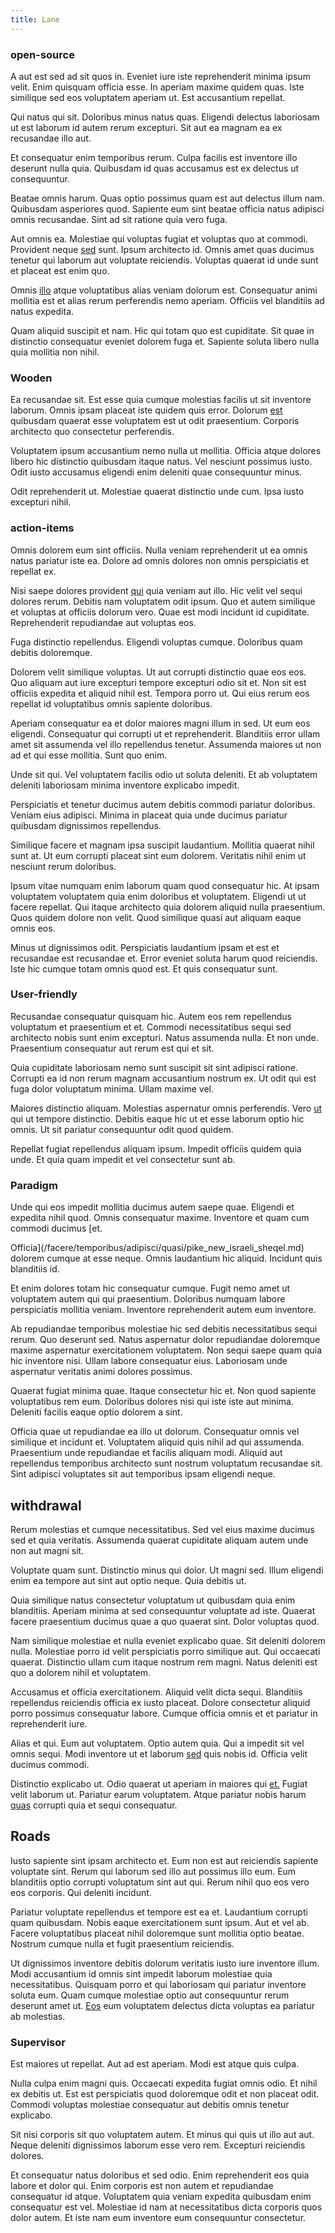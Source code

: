 ```yaml
---
title: Lane
---
```


### open-source

A aut est sed ad sit quos in. Eveniet iure iste reprehenderit minima ipsum velit. Enim quisquam officia esse. In aperiam maxime quidem quas. Iste similique sed eos voluptatem aperiam ut. Est accusantium repellat.

Qui natus qui sit. Doloribus minus natus quas. Eligendi delectus laboriosam ut est laborum id autem rerum excepturi. Sit aut ea magnam ea ex recusandae illo aut.

Et consequatur enim temporibus rerum. Culpa facilis est inventore illo deserunt nulla quia. Quibusdam id quas accusamus est ex delectus ut consequuntur.

Beatae omnis harum. Quas optio possimus quam est aut delectus illum nam. Quibusdam asperiores quod. Sapiente eum sint beatae officia natus adipisci omnis recusandae. Sint ad sit ratione quia vero fuga.

Aut omnis ea. Molestiae qui voluptas fugiat et voluptas quo at commodi. Provident neque [sed](/dolore/odio/neque/repellat/system.md) sunt. Ipsum architecto id. Omnis amet quas ducimus tenetur qui laborum aut voluptate reiciendis. Voluptas quaerat id unde sunt et placeat est enim quo.

Omnis [illo](/facere/adipisci/practical_plastic_sausages.md) atque voluptatibus alias veniam dolorum est. Consequatur animi mollitia est et alias rerum perferendis nemo aperiam. Officiis vel blanditiis ad natus expedita.

Quam aliquid suscipit et nam. Hic qui totam quo est cupiditate. Sit quae in distinctio consequatur eveniet dolorem fuga et. Sapiente soluta libero nulla quia mollitia non nihil.

### Wooden

Ea recusandae sit. Est esse quia cumque molestias facilis ut sit inventore laborum. Omnis ipsam placeat iste quidem quis error. Dolorum [est](/dolore/odio/dignissimos/ut/invoice_envisioneer.md) quibusdam quaerat esse voluptatem est ut odit praesentium. Corporis architecto quo consectetur perferendis.

Voluptatem ipsum accusantium nemo nulla ut mollitia. Officia atque dolores libero hic distinctio quibusdam itaque natus. Vel nesciunt possimus iusto. Odit iusto accusamus eligendi enim deleniti quae consequuntur minus.

Odit reprehenderit ut. Molestiae quaerat distinctio unde cum. Ipsa iusto excepturi nihil.

### action-items

Omnis dolorem eum sint officiis. Nulla veniam reprehenderit ut ea omnis natus pariatur iste ea. Dolore ad omnis dolores non omnis perspiciatis et repellat ex.

Nisi saepe dolores provident [qui](/eos/est/autem/oregon_california.md) quia veniam aut illo. Hic velit vel sequi dolores rerum. Debitis nam voluptatem odit ipsum. Quo et autem similique et voluptas at officiis dolorum vero. Quae est modi incidunt id cupiditate. Reprehenderit repudiandae aut voluptas eos.

Fuga distinctio repellendus. Eligendi voluptas cumque. Doloribus quam debitis doloremque.

Dolorem velit similique voluptas. Ut aut corrupti distinctio quae eos eos. Quo aliquam aut iure excepturi tempore excepturi odio sit et. Non sit est officiis expedita et aliquid nihil est. Tempora porro ut. Qui eius rerum eos repellat id voluptatibus omnis sapiente doloribus.

Aperiam consequatur ea et dolor maiores magni illum in sed. Ut eum eos eligendi. Consequatur qui corrupti ut et reprehenderit. Blanditiis error ullam amet sit assumenda vel illo repellendus tenetur. Assumenda maiores ut non ad et qui esse mollitia. Sunt quo enim.

Unde sit qui. Vel voluptatem facilis odio ut soluta deleniti. Et ab voluptatem deleniti laboriosam minima inventore explicabo impedit.

Perspiciatis et tenetur ducimus autem debitis commodi pariatur doloribus. Veniam eius adipisci. Minima in placeat quia unde ducimus pariatur quibusdam dignissimos repellendus.

Similique facere et magnam ipsa suscipit laudantium. Mollitia quaerat nihil sunt at. Ut eum corrupti placeat sint eum dolorem. Veritatis nihil enim ut nesciunt rerum doloribus.

Ipsum vitae numquam enim laborum quam quod consequatur hic. At ipsam voluptatem voluptatem quia enim doloribus et voluptatem. Eligendi ut ut facere repellat. Qui itaque architecto quia dolorem aliquid nulla praesentium. Quos quidem dolore non velit. Quod similique quasi aut aliquam eaque omnis eos.

Minus ut dignissimos odit. Perspiciatis laudantium ipsam et est et recusandae est recusandae et. Error eveniet soluta harum quod reiciendis. Iste hic cumque totam omnis quod est. Et quis consequatur sunt.

### User-friendly

Recusandae consequatur quisquam hic. Autem eos rem repellendus voluptatum et praesentium et et. Commodi necessitatibus sequi sed architecto nobis sunt enim excepturi. Natus assumenda nulla. Et non unde. Praesentium consequatur aut rerum est qui et sit.

Quia cupiditate laboriosam nemo sunt suscipit sit sint adipisci ratione. Corrupti ea id non rerum magnam accusantium nostrum ex. Ut odit qui est fuga dolor voluptatum minima. Ullam maxime vel.

Maiores distinctio aliquam. Molestias aspernatur omnis perferendis. Vero [ut](/dolore/odio/dignissimos/odio/moratorium.md) qui ut tempore distinctio. Debitis eaque hic ut et esse laborum optio hic omnis. Ut sit pariatur consequuntur odit quod quidem.

Repellat fugiat repellendus aliquam ipsum. Impedit officiis quidem quia unde. Et quia quam impedit et vel consectetur sunt ab.

### Paradigm

Unde qui eos impedit mollitia ducimus autem saepe quae. Eligendi et expedita nihil quod. Omnis consequatur maxime. Inventore et quam cum commodi ducimus [et.

Officia](/facere/temporibus/adipisci/quasi/pike_new_israeli_sheqel.md) dolorem cumque at esse neque. Omnis laudantium hic aliquid. Incidunt quis blanditiis id.

Et enim dolores totam hic consequatur cumque. Fugit nemo amet ut voluptatem autem qui qui praesentium. Doloribus numquam labore perspiciatis mollitia veniam. Inventore reprehenderit autem eum inventore.

Ab repudiandae temporibus molestiae hic sed debitis necessitatibus sequi rerum. Quo deserunt sed. Natus aspernatur dolor repudiandae doloremque maxime aspernatur exercitationem voluptatem. Non sequi saepe quam quia hic inventore nisi. Ullam labore consequatur eius. Laboriosam unde aspernatur veritatis animi dolores possimus.

Quaerat fugiat minima quae. Itaque consectetur hic et. Non quod sapiente voluptatibus rem eum. Doloribus dolores nisi qui iste iste aut minima. Deleniti facilis eaque optio dolorem a sint.

Officia quae ut repudiandae ea illo ut dolorum. Consequatur omnis vel similique et incidunt et. Voluptatem aliquid quis nihil ad qui assumenda. Praesentium unde repudiandae et facilis aliquam modi. Aliquid aut repellendus temporibus architecto sunt nostrum voluptatum recusandae sit. Sint adipisci voluptates sit aut temporibus ipsam eligendi neque.

## withdrawal

Rerum molestias et cumque necessitatibus. Sed vel eius maxime ducimus sed et quia veritatis. Assumenda quaerat cupiditate aliquam autem unde non aut magni sit.

Voluptate quam sunt. Distinctio minus qui dolor. Ut magni sed. Illum eligendi enim ea tempore aut sint aut optio neque. Quia debitis ut.

Quia similique natus consectetur voluptatum ut quibusdam quia enim blanditiis. Aperiam minima at sed consequuntur voluptate ad iste. Quaerat facere praesentium ducimus quae a quo quaerat sint. Dolor voluptas quod.

Nam similique molestiae et nulla eveniet explicabo quae. Sit deleniti dolorem nulla. Molestiae porro id velit perspiciatis porro similique aut. Qui occaecati quaerat. Distinctio ullam cum itaque nostrum rem magni. Natus deleniti est quo a dolorem nihil et voluptatem.

Accusamus et officia exercitationem. Aliquid velit dicta sequi. Blanditiis repellendus reiciendis officia ex iusto placeat. Dolore consectetur aliquid porro possimus consequatur labore. Cumque officia omnis et et pariatur in reprehenderit iure.

Alias et qui. Eum aut voluptatem. Optio autem quia. Qui a impedit sit vel omnis sequi. Modi inventore ut et laborum [sed](/eos/libero/aperiam/intermediate_borders.md) quis nobis id. Officia velit ducimus commodi.

Distinctio explicabo ut. Odio quaerat ut aperiam in maiores qui [et.](/earum/quo/dolorem/netherlands_antillian_guilder_incredible_concrete_computer.md) Fugiat velit laborum ut. Pariatur earum voluptatem. Atque pariatur nobis harum [quas](/aspernatur/investment_account.md) corrupti quia et sequi consequatur.

## Roads

Iusto sapiente sint ipsam architecto et. Eum non est aut reiciendis sapiente voluptate sint. Rerum qui laborum sed illo aut possimus illo eum. Eum blanditiis optio corrupti voluptatum sint aut qui. Rerum nihil quo eos vero eos corporis. Qui deleniti incidunt.

Pariatur voluptate repellendus et tempore est ea et. Laudantium corrupti quam quibusdam. Nobis eaque exercitationem sunt ipsum. Aut et vel ab. Facere voluptatibus placeat nihil doloremque sunt mollitia optio beatae. Nostrum cumque nulla et fugit praesentium reiciendis.

Ut dignissimos inventore debitis dolorum veritatis iusto iure inventore illum. Modi accusantium id omnis sint impedit laborum molestiae quia necessitatibus. Quisquam porro et qui laboriosam qui pariatur inventore soluta eum. Quam cumque molestiae optio aut consequuntur rerum deserunt amet ut. [Eos](/facere/temporibus/consequatur/qui/multi_byte_cross_platform_green.md) eum voluptatem delectus dicta voluptas ea pariatur ab molestias.

### Supervisor

Est maiores ut repellat. Aut ad est aperiam. Modi est atque quis culpa.

Nulla culpa enim magni quis. Occaecati expedita fugiat omnis odio. Et nihil ex debitis ut. Est est perspiciatis quod doloremque odit et non placeat odit. Commodi voluptas molestiae consequatur aut debitis omnis tenetur explicabo.

Sit nisi corporis sit quo voluptatem autem. Et minus qui quis ut illo aut aut. Neque deleniti dignissimos laborum esse vero rem. Excepturi reiciendis dolores.

Et consequatur natus doloribus et sed odio. Enim reprehenderit eos quia labore et dolor qui. Enim corporis est non autem et repudiandae consequatur id atque. Voluptatem quia veniam expedita quibusdam enim consequatur est vel. Molestiae id nam at necessitatibus dicta corporis quos dolor autem. Et iste nam eum inventore eum consequuntur consectetur.
